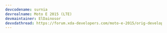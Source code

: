 ```yaml
---
devcodename: surnia
devrealname: Moto E 2015 (LTE)
devmaintainer: ElDainosor
devxdathread: https://forum.xda-developers.com/moto-e-2015/orig-development/rom-bootleggers-rom-moto-e-2015-lte-t3725351
---
```

